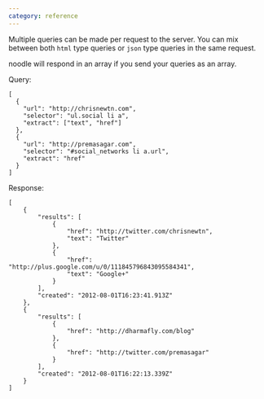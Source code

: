 ```yaml
---
category: reference
---
```


Multiple queries can be made per request to the server. You can mix between 
both `html` type queries or `json` type queries in the same request.

noodle will respond in an array if you send your queries as an array.

Query:

    [
      {
        "url": "http://chrisnewtn.com",
        "selector": "ul.social li a",
        "extract": ["text", "href"]
      },
      {
        "url": "http://premasagar.com",
        "selector": "#social_networks li a.url",
        "extract": "href"
      }
    ]

Response:

    [
        {
            "results": [
                {
                    "href": "http://twitter.com/chrisnewtn",
                    "text": "Twitter"
                },
                {
                    "href": "http://plus.google.com/u/0/111845796843095584341",
                    "text": "Google+"
                }
            ],
            "created": "2012-08-01T16:23:41.913Z"
        },
        {
            "results": [
                {
                    "href": "http://dharmafly.com/blog"
                },
                {
                    "href": "http://twitter.com/premasagar"
                }
            ],
            "created": "2012-08-01T16:22:13.339Z"
        }
    ]